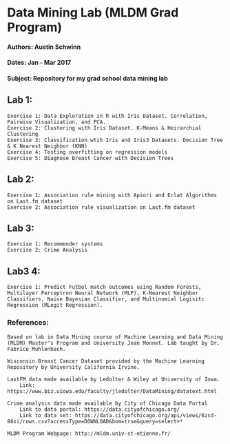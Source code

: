 # Data Mining Lab (MLDM Grad Program)

#### Authors: Austin Schwinn

#### Dates: Jan - Mar 2017

#### Subject: Repository for my grad school data mining lab

## Lab 1: 
	Exercise 1: Data Exploration in R with Iris Dataset. Correlation, Pairwise Visualization, and PCA.
	Exercise 2: Clustering with Iris Dataset. K-Means & Heirarchial Clustering
	Exercise 3: Classification wtih Iris and Iris3 Datasets. Decision Tree & K Nearest Neighbor (KNN)
	Exercise 4: Testing overfitting on regression models
	Exercise 5: Diagnose Breast Cancer with Decision Trees

## Lab 2:
	Exercise 1: Association rule mining with Apiori and Eclat Algorithms on Last.fm dataset
	Exercise 2: Association rule visualization on Last.fm dataset

## Lab 3:
	Exercise 1: Recommender systems
	Exercise 2: Crime Analysis

## Lab3 4:
	Exercise 1: Predict Futbol match outcomes using Random Forests, Multilayer Perceptron Neural Network (MLP), K-Nearest Neighbor Classifiers, Naive Bayesian Classifier, and Multinomial Logisitc Regression (MLogit Regression).

### References:
	Based on lab in Data Mining course of Machine Learning and Data Mining (MLDM) Master's Program and University Jean Monnet. Lab taught by Dr. Fabrice Muhlenbach.

	Wisconsin Breast Cancer Dataset provided by the Machine Learning Repository by University California Irvine.

	LastFM data made available by Ledolter & Wiley at University of Iowa.
		Link: https://www.biz.uiowa.edu/faculty/jledolter/DataMining/datatext.html

	Crime analysis data made available by City of Chicago Data Portal
		Link to data portal: https://data.cityofchicago.org/
		Link to data set: https://data.cityofchicago.org/api/views/6zsd-86xi/rows.csv?accessType=DOWNLOAD&bom=true&query=select+*

	MLDM Program Webpage: http://mldm.univ-st-etienne.fr/

